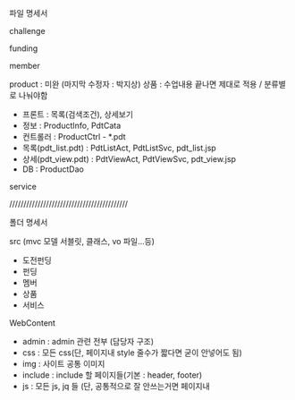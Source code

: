 파일 명세서


challenge


funding


member


product : 미완 (마지막 수정자 : 박지상)
 상품 : 수업내용 끝나면 제대로 적용 / 분류별로 나눠야함
 
 - 프론트 : 목록(검색조건), 상세보기
 - 정보 : ProductInfo, PdtCata
 - 컨트롤러 : ProductCtrl - *.pdt
 - 목록(pdt_list.pdt) : PdtListAct, PdtListSvc, pdt_list.jsp
 - 상세(pdt_view.pdt) : PdtViewAct, PdtViewSvc, pdt_view.jsp
 - DB : ProductDao


service



//////////////////////////////////////////

폴더 명세서


src (mvc 모델 서블릿, 클래스, vo 파일...등)
- 도전펀딩
- 펀딩
- 멤버
- 상품
- 서비스



WebContent

- admin : admin 관련 전부 (담당자 구조)
- css : 모든 css(단, 페이지내 style 줄수가 짧다면 굳이 안넣어도 됨)
- img : 사이트 공통 이미지
- include : include 할 페이지들(기본 : header, footer)
- js : 모든 js, jq 들 (단, 공통적으로 잘 안쓰는거면 페이지내 <script>로 해도됨)

 
 
page 
 
 - 도전펀딩 
 - 펀딩 
 - 멤버(마이페이지, 회원가입, 로그인, 장바구니 등.. 담당자 구조 따름) 
 - 상품(가위, 문구 , 주방, etc) 
 - 서비스(고객센터 등... 담당자 구조 따름)

각각의 폴더엔 각각의 페이지에서 주로 사용할 img 폴더가 있고, 도전 펀딩의 경우 유저가 올리는 이미지를 저장할 userimg 폴더가 따로 있음

 

메인(index) 페이지 파일 : mainPage.jsp
 
관리자 페이지 파일 : 


